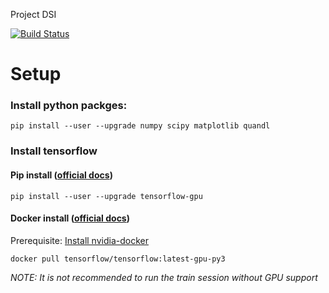 Project DSI

[![Build Status](https://travis-ci.com/skdeng/dsi.svg?branch=master)](https://travis-ci.com/skdeng/dsi)

# Setup

### Install python packges:
`pip install --user --upgrade numpy scipy matplotlib quandl`

### Install tensorflow

#### Pip install ([official docs](https://www.tensorflow.org/install/pip))

`pip install --user --upgrade tensorflow-gpu`

#### Docker install ([official docs](https://www.tensorflow.org/install/docker))

Prerequisite: [Install nvidia-docker](https://github.com/NVIDIA/nvidia-docker)

`docker pull tensorflow/tensorflow:latest-gpu-py3`

_NOTE: It is not recommended to run the train session without GPU support_